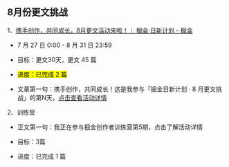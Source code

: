 ## 8月份更文挑战

1、[携手创作，共同成长，8月更文活动来啦！｜ 掘金·日新计划 - 掘金](https://juejin.cn/post/7123120819437322247?utm_source=web&utm_medium=banner&utm_campaign=gengwen202208)

- 7 月 27 日 0:00 - 8 月 31 日 23:59

- 目标：更文30天，更文 45 篇

- <mark>进度：已完成 2 篇</mark>

- 文章第一句：携手创作，共同成长！这是我参与「掘金日新计划 · 8 月更文挑战」的第N天，[点击查看活动详情](https://link.juejin.cn/?target=)

2、训练营

- 正文第一句：我正在参与掘金创作者训练营第5期，点击了解活动详情

- 目标：3篇

- 进度：已完成 1 篇
